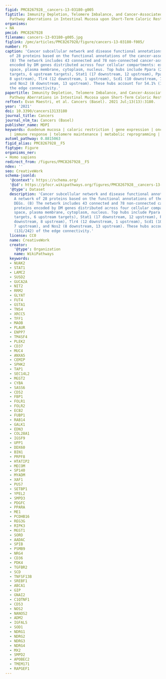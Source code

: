 ```yaml
---
figid: PMC8267928__cancers-13-03180-g005
figtitle: Immunity Depletion, Telomere Imbalance, and Cancer-Associated Metabolism
  Pathway Aberrations in Intestinal Mucosa upon Short-Term Caloric Restriction
organisms:
- NA
pmcid: PMC8267928
filename: cancers-13-03180-g005.jpg
figlink: /pmc/articles/PMC8267928/figure/cancers-13-03180-f005/
number: F5
caption: 'Cancer subcellular network and disease functional annotations. (A) A network
  of 28 proteins based on the functional annotations of the cancer-associated DEGs.
  (B) The network includes 43 connected and 78 non-connected cancer-associated proteins
  encoded by DM genes distributed across four cellular compartments: extracellular
  space, plasma membrane, cytoplasm, nucleus. Top hubs include Ppara (25 downstream
  targets, 6 upstream targets), Stat1 (17 downstream, 12 upstream), Ppargc1a (12 downstream,
  8 upstream), Tlr4 (12 downstream, 1 upstream), Scd1 (10 downstream, 7 upstream),
  and Nos2 (8 downstream, 13 upstream). These hubs account for 54.1% (131/242) of
  the edge connectivity.'
papertitle: Immunity Depletion, Telomere Imbalance, and Cancer-Associated Metabolism
  Pathway Aberrations in Intestinal Mucosa upon Short-Term Caloric Restriction.
reftext: Evan Maestri, et al. Cancers (Basel). 2021 Jul;13(13):3180.
year: '2021'
doi: 10.3390/cancers13133180
journal_title: Cancers
journal_nlm_ta: Cancers (Basel)
publisher_name: MDPI
keywords: duodenum mucosa | caloric restriction | gene expression | oncogenic pathways
  | immune response | telomere maintenance | metabolic reprogramming | cancer
automl_pathway: 0.8815063
figid_alias: PMC8267928__F5
figtype: Figure
organisms_ner:
- Homo sapiens
redirect_from: /figures/PMC8267928__F5
ndex: ''
seo: CreativeWork
schema-jsonld:
  '@context': https://schema.org/
  '@id': https://pfocr.wikipathways.org/figures/PMC8267928__cancers-13-03180-g005.html
  '@type': Dataset
  description: 'Cancer subcellular network and disease functional annotations. (A)
    A network of 28 proteins based on the functional annotations of the cancer-associated
    DEGs. (B) The network includes 43 connected and 78 non-connected cancer-associated
    proteins encoded by DM genes distributed across four cellular compartments: extracellular
    space, plasma membrane, cytoplasm, nucleus. Top hubs include Ppara (25 downstream
    targets, 6 upstream targets), Stat1 (17 downstream, 12 upstream), Ppargc1a (12
    downstream, 8 upstream), Tlr4 (12 downstream, 1 upstream), Scd1 (10 downstream,
    7 upstream), and Nos2 (8 downstream, 13 upstream). These hubs account for 54.1%
    (131/242) of the edge connectivity.'
  license: CC0
  name: CreativeWork
  creator:
    '@type': Organization
    name: WikiPathways
  keywords:
  - NUAK2
  - STAT1
  - LAMC2
  - SUSD2
  - GUCA2A
  - NIT2
  - RRM2
  - GLYAT
  - FUT4
  - GSTA1
  - TNS4
  - XRCC5
  - TFF1
  - MAOB
  - PLAUR
  - ENPP7
  - TM4SF4
  - PLEK2
  - CD37
  - MUC4
  - ANXA5
  - CEMIP
  - SPHK2
  - TAP1
  - SEC14L2
  - MGST2
  - CYBA
  - SASS6
  - CD52
  - FBP1
  - FOLR1
  - FOLR2
  - ECB2
  - FUBP1
  - RAB14
  - GALK1
  - EDN3
  - COL28A1
  - IGSF9
  - UPP1
  - DDX60
  - BIN1
  - PRPF8
  - HTATIP2
  - MECOM
  - SP140
  - MYADM
  - XAF1
  - PUS7
  - SETBP1
  - YPEL2
  - SMPD3
  - PDGFC
  - PPARA
  - ME1
  - PCDHB16
  - REG3G
  - RIPK3
  - MGST1
  - SORD
  - AADAC
  - SPIB
  - PSMB9
  - NRG4
  - CD36
  - PDK4
  - TGFBR2
  - SCD
  - TNFSF13B
  - SREBF1
  - ABCA1
  - GIP
  - GNAI2
  - C1QTNF1
  - CD53
  - NOS2
  - NANOS2
  - ADM2
  - IGFALS
  - SOD1
  - NDRG1
  - NDRG2
  - NDRG3
  - NDRG4
  - MX2
  - SMPD2
  - APOBEC2
  - TMEM171
  - RAPGEF1
---
```


